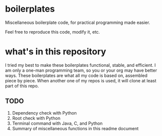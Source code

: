# boilerplates

Miscellaneous boilerplate code, for practical programming made easier.

Feel free to reproduce this code, modify it, etc.

# what's in this repository
I tried my best to make these boilerplates functional, stable, and efficient.
I am only a one-man programming team, so you or your org may have better ways.
These boilerplates are what all my code is based on, assembled piece by piece. 
When another one of my repos is used, it will clone at least part of this repo.

TODO
----------------------------------------------------------------------------
1. Dependency check with Python
2. Root check with Python
3. Terminal command with Java, C, and Python
4. Summary of miscellaneous functions in this readme document
